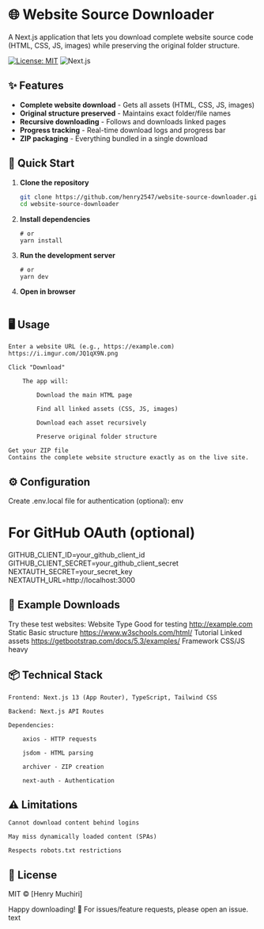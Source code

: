 # 🌐 Website Source Downloader

A Next.js application that lets you download complete website source code (HTML, CSS, JS, images) while preserving the original folder structure.

[![License: MIT](https://img.shields.io/badge/License-MIT-blue.svg)](https://opensource.org/licenses/MIT)
![Next.js](https://img.shields.io/badge/Next.js-13.5+-black?logo=next.js)

## ✨ Features

- **Complete website download** - Gets all assets (HTML, CSS, JS, images)
- **Original structure preserved** - Maintains exact folder/file names
- **Recursive downloading** - Follows and downloads linked pages
- **Progress tracking** - Real-time download logs and progress bar
- **ZIP packaging** - Everything bundled in a single download

## 🚀 Quick Start

1. **Clone the repository**
   ```bash
   git clone https://github.com/henry2547/website-source-downloader.git
   cd website-source-downloader

2. **Install dependencies**
    ```npm install
    # or
    yarn install

3. **Run the development server**
    ```npm run dev
    # or
    yarn dev

4. **Open in browser**
    ```http://localhost:3000

## 🖥️ Usage

    Enter a website URL (e.g., https://example.com)
    https://i.imgur.com/JQ1qX9N.png

    Click "Download"

        The app will:

            Download the main HTML page

            Find all linked assets (CSS, JS, images)

            Download each asset recursively

            Preserve original folder structure

    Get your ZIP file
    Contains the complete website structure exactly as on the live site.

## ⚙️ Configuration

Create .env.local file for authentication (optional):
env

# For GitHub OAuth (optional)
GITHUB_CLIENT_ID=your_github_client_id
GITHUB_CLIENT_SECRET=your_github_client_secret
NEXTAUTH_SECRET=your_secret_key
NEXTAUTH_URL=http://localhost:3000

## 🌟 Example Downloads

Try these test websites:
Website	Type	Good for testing
http://example.com	Static	Basic structure
https://www.w3schools.com/html/	Tutorial	Linked assets
https://getbootstrap.com/docs/5.3/examples/	Framework	CSS/JS heavy
## 📦 Technical Stack

    Frontend: Next.js 13 (App Router), TypeScript, Tailwind CSS

    Backend: Next.js API Routes

    Dependencies:

        axios - HTTP requests

        jsdom - HTML parsing

        archiver - ZIP creation

        next-auth - Authentication

## ⚠️ Limitations

    Cannot download content behind logins

    May miss dynamically loaded content (SPAs)

    Respects robots.txt restrictions

## 📄 License

MIT © [Henry Muchiri]

Happy downloading! 🎉
For issues/feature requests, please open an issue.
text
